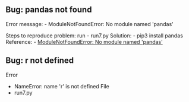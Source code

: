 ## Bug: pandas not found 
Error message:
    - ModuleNotFoundError: No module named 'pandas'

Steps to reproduce problem:
run 
    - run7.py
Solution:
    - pip3 install pandas
Reference:
    - [ModuleNotFoundError: No module named 'pandas'](https://stackoverflow.com/questions/44645433/modulenotfounderror-no-module-named-pandas)

## Bug: r not defined
Error
- NameError: name 'r' is not defined
File
- run7.py
